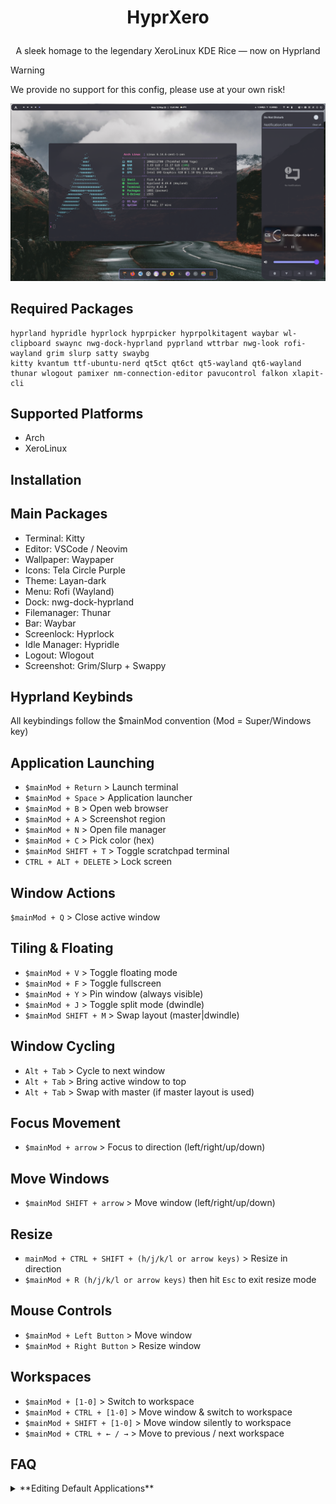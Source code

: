 # <p align="center">HyprXero</p>
 <p align="center">A sleek homage to the legendary XeroLinux KDE Rice — now on Hyprland</p>
 
> [!WARNING]
> We provide no support for this config, please use at your own risk! 
 
 ![preview](assets/hyprxero.png?raw=true)


## Required Packages
```
hyprland hypridle hyprlock hyprpicker hyprpolkitagent waybar wl-clipboard swaync nwg-dock-hyprland pyprland wttrbar nwg-look rofi-wayland grim slurp satty swaybg
kitty kvantum ttf-ubuntu-nerd qt5ct qt6ct qt5-wayland qt6-wayland thunar wlogout pamixer nm-connection-editor pavucontrol falkon xlapit-cli
```
## Supported Platforms
- Arch
- XeroLinux
## Installation

## Main Packages
- Terminal: Kitty
- Editor: VSCode / Neovim
- Wallpaper: Waypaper
- Icons: Tela Circle Purple
- Theme: Layan-dark
- Menu: Rofi (Wayland)
- Dock: nwg-dock-hyprland
- Filemanager: Thunar
- Bar: Waybar
- Screenlock: Hyprlock
- Idle Manager: Hypridle
- Logout: Wlogout
- Screenshot: Grim/Slurp + Swappy

## Hyprland Keybinds
All keybindings follow the $mainMod convention (Mod = Super/Windows key)

## Application Launching
- `$mainMod + Return` > Launch terminal
- `$mainMod + Space` > Application launcher
- `$mainMod + B` > Open web browser
- `$mainMod + A` > Screenshot region
- `$mainMod + N` > Open file manager
- `$mainMod + C` > Pick color (hex)
- `$mainMod SHIFT + T` > Toggle scratchpad terminal
- `CTRL + ALT + DELETE` > Lock screen

## Window Actions
`$mainMod + Q` > Close active window

## Tiling & Floating 
- `$mainMod + V` > Toggle floating mode
- `$mainMod + F` > Toggle fullscreen
- `$mainMod + Y` > Pin window (always visible)
- `$mainMod + J` > Toggle split mode (dwindle)
- `$mainMod SHIFT + M` > Swap layout (master|dwindle)

## Window Cycling
- `Alt + Tab` > Cycle to next window
- `Alt + Tab` > Bring active window to top
- `Alt + Tab` > Swap with master (if master layout is used)

## Focus Movement
- `$mainMod + arrow` > Focus to direction (left/right/up/down)

## Move Windows
- `$mainMod SHIFT + arrow` > Move window (left/right/up/down)

## Resize
- `mainMod + CTRL + SHIFT + (h/j/k/l or arrow keys)` > Resize in direction
- `$mainMod + R (h/j/k/l or arrow keys)` then hit `Esc` to exit resize mode

## Mouse Controls
- `$mainMod + Left Button` > Move window
- `$mainMod + Right Button` > Resize window

## Workspaces
- `$mainMod + [1-0]` > Switch to workspace
- `$mainMod + CTRL + [1-0]` > Move window & switch to workspace
- `$mainMod + SHIFT + [1-0]` > Move window silently to workspace
- `$mainMod + CTRL + ← / →` > Move to previous / next workspace


## FAQ
<details>
  <summary>**Editing Default Applications**</summary>
You can edit the defaults used by editing `~/.config/hypr/config/defaults.conf`
</details>






